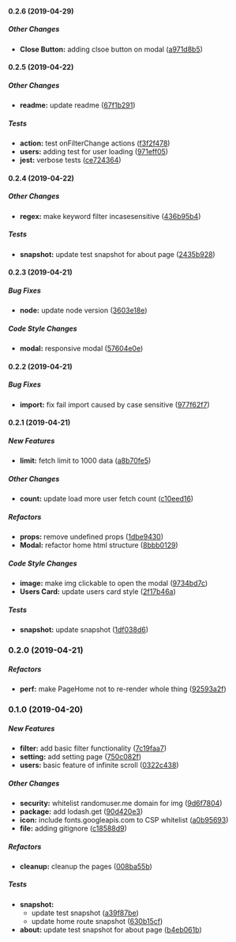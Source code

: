 #### 0.2.6 (2019-04-29)

##### Other Changes

* **Close Button:**  adding clsoe button on modal ([a971d8b5](https://github.com/tagraha/address-book-react/commit/a971d8b52375b97843508160e9877ebc894094d5))

#### 0.2.5 (2019-04-22)

##### Other Changes

* **readme:**  update readme ([67f1b291](https://github.com/tagraha/address-book-react/commit/67f1b2913fddc4adeab4baa6875ffafbda494227))

##### Tests

* **action:**  test onFilterChange actions ([f3f2f478](https://github.com/tagraha/address-book-react/commit/f3f2f478a67bc62110c656db8ab57bcb65cfe04d))
* **users:**  adding test for user loading ([971eff05](https://github.com/tagraha/address-book-react/commit/971eff05a93f0c26b73ba0e5f586f404c1aa2bb1))
* **jest:**  verbose tests ([ce724364](https://github.com/tagraha/address-book-react/commit/ce724364ce9e99cca6841db8777052f7a5b62682))

#### 0.2.4 (2019-04-22)

##### Other Changes

* **regex:**  make keyword filter incasesensitive ([436b95b4](https://github.com/tagraha/address-book-react/commit/436b95b489dc0f53004c2c668c7889cb8648e03e))

##### Tests

* **snapshot:**  update test snapshot for about page ([2435b928](https://github.com/tagraha/address-book-react/commit/2435b9285685aee4af7a62874234e5febe133499))

#### 0.2.3 (2019-04-21)

##### Bug Fixes

* **node:**  update node version ([3603e18e](https://github.com/tagraha/address-book-react/commit/3603e18e2b136b36c9654e23e9f0f04b06aceb1b))

##### Code Style Changes

* **modal:**  responsive modal ([57604e0e](https://github.com/tagraha/address-book-react/commit/57604e0e5dac28293a89fb639172a1a44e673ca9))

#### 0.2.2 (2019-04-21)

##### Bug Fixes

* **import:**  fix fail import caused by case sensitive ([977f62f7](https://github.com/tagraha/address-book-react/commit/977f62f71cdc4f3b00baaa01d0e6d50ef85e38c2))

#### 0.2.1 (2019-04-21)

##### New Features

* **limit:**  fetch limit to 1000 data ([a8b70fe5](https://github.com/tagraha/address-book-react/commit/a8b70fe50a15c68a247bb08e9d7e50970c7d37bd))

##### Other Changes

* **count:**  update load more user fetch count ([c10eed16](https://github.com/tagraha/address-book-react/commit/c10eed1606e0446ae95489147c3a4a7320c1691a))

##### Refactors

* **props:**  remove undefined props ([1dbe9430](https://github.com/tagraha/address-book-react/commit/1dbe9430f5cb227bce6b802b7e3517078221f6a9))
* **Modal:**  refactor home html structure ([8bbb0129](https://github.com/tagraha/address-book-react/commit/8bbb01294402dbcaf79479fd469949681f0a5f55))

##### Code Style Changes

* **image:**  make img clickable to open the modal ([9734bd7c](https://github.com/tagraha/address-book-react/commit/9734bd7c337055b93f24fd03bb553579ac417788))
* **Users Card:**  update users card style ([2f17b46a](https://github.com/tagraha/address-book-react/commit/2f17b46a198feae1f1ccb387f581d07d5005eae9))

##### Tests

* **snapshot:**  update snapshot ([1df038d6](https://github.com/tagraha/address-book-react/commit/1df038d68ca3a56a3cecc5d1384dca586e17a081))

### 0.2.0 (2019-04-21)

##### Refactors

* **perf:**  make PageHome not to re-render whole thing ([92593a2f](https://github.com/tagraha/address-book-react/commit/92593a2f2c29de4835c6a45f115d47db1e4c55be))

### 0.1.0 (2019-04-20)

##### New Features

* **filter:**  add basic filter functionality ([7c19faa7](https://github.com/tagraha/address-book-react/commit/7c19faa744376b90a66ad3bb45b12ae49e811346))
* **setting:**  add setting page ([750c082f](https://github.com/tagraha/address-book-react/commit/750c082f584f920e704bc8b9d7a8d2f1b7e13431))
* **users:**  basic feature of infinite scroll ([0322c438](https://github.com/tagraha/address-book-react/commit/0322c4381e537bf311d9f5f300d59aa4083ab2db))

##### Other Changes

* **security:**  whitelist randomuser.me domain for img ([9d6f7804](https://github.com/tagraha/address-book-react/commit/9d6f78044ee5e6e8b70be481563a8c7ad1cd9232))
* **package:**  add lodash.get ([90d420e3](https://github.com/tagraha/address-book-react/commit/90d420e3432b060c3ca9e492eb5588cdadc378e1))
* **icon:**  include fonts.googleapis.com to CSP whitelist ([a0b95693](https://github.com/tagraha/address-book-react/commit/a0b95693332190eba1d5dfaa437730b714ab7fe7))
* **file:**  adding gitignore ([c18588d9](https://github.com/tagraha/address-book-react/commit/c18588d98c98cd0a27ea42358550c70aafdbcb14))

##### Refactors

* **cleanup:**  cleanup the pages ([008ba55b](https://github.com/tagraha/address-book-react/commit/008ba55b99b22cfb9cd93967f860eb40a2f62e6c))

##### Tests

* **snapshot:**
  *  update test snapshot ([a39f87be](https://github.com/tagraha/address-book-react/commit/a39f87be58ed0b26776671819e3bb11bf95a43d1))
  *  update home route snapshot ([630b15cf](https://github.com/tagraha/address-book-react/commit/630b15cf5525efddaaf919c090d2ae37219ec4e2))
* **about:**  update test snapshot for about page ([b4eb061b](https://github.com/tagraha/address-book-react/commit/b4eb061b8f1e6f07dc8bf02e1ca9e40f846bab0f))

